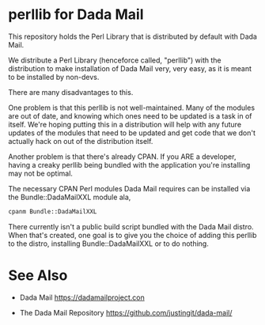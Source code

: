 # perllib for Dada Mail 

This repository holds the Perl Library that is distributed by default with Dada Mail. 

We distribute a Perl Library (henceforce called, "perllib") with the distribution to make installation of Dada Mail very, very easy, as it is meant to be installed by non-devs. 

There are many disadvantages to this. 

One problem is that this perllib is not well-maintained. Many of the modules are out of date, and knowing which ones need to be updated is a task in of itself. We're hoping putting this in a distribution will help with any future updates of the modules that need to be updated and get code that we don't actually hack on out of the distribution itself.  

Another problem is that there's already CPAN. If you ARE a developer, having a creaky perllib being bundled with the application you're installing may not be optimal. 

The necessary CPAN Perl modules Dada Mail requires can be installed via the Bundle::DadaMailXXL module ala, 

```sh
cpanm Bundle::DadaMailXXL
```
There currently isn't a public build script bundled with the Dada Mail distro. When that's created, one goal is to give you the choice of adding this perllib to the distro, installing Bundle::DadaMailXXL or to do nothing. 

# See Also

* Dada Mail 
https://dadamailproject.con 

* The Dada Mail Repository 
https://github.com/justingit/dada-mail/
